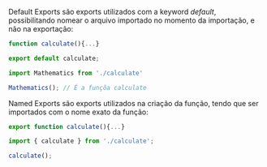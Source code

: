
Default Exports são exports utilizados com a keyword _default_, possibilitando nomear o arquivo importado no momento da importação, e não na exportação:

```javascript
function calculate(){...}

export default calculate;
```

```javascript
import Mathematics from './calculate'

Mathematics(); // É a funçõa calculate
```


Named Exports são exports utilizados na criação da função, tendo que ser importados com o nome exato da função:

```javascript
export function calculate(){...}
```

```javascript
import { calculate } from './calculate';

calculate();
```